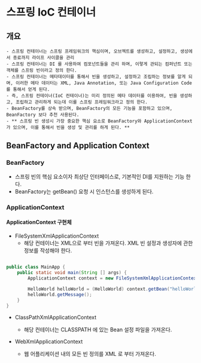 # 스프링 IoC 컨테이너

## 개요

	- 스프링 컨테이너는 스프링 프레임워크의 핵심이며, 오브젝트를 생성하고, 설정하고, 생성에서 종료까지 라이프 사이클을 관리
	- 스프링 컨테이너는 DI 를 사용하여 컴포넌트들을 관리 하며, 이렇게 관되는 컴퍼넌트 또는 객체를 스프링 빈이라고 정의 한다.
	- 스프링 컨테이너는 메타데이터를 통해서 빈을 생성하고, 설정하고 조립하는 정보를 알게 되며, 이러한 메타 데이터는 XML, Java Annotation, 또는 Java Configuration Code를 통해서 얻게 된다.
	- 즉, 스프링 컨테이너(IoC 컨테이너)는 미리 정의된 메타 데이터를 이용하여, 빈을 생성하고, 조립하고 관리하게 되는데 이를 스프링 프레임워크라고 정의 한다.
	- BeanFactory를 상속 받으며, BeanFactory의 모든 기능을 포함하고 있으며, BeanFactory 보다 추천 사용된다.
    - ** 스프링 빈 생성시 가장 중요한 핵심 요소로 BeanFactory와 ApplicationContext가 있으며, 이를 통해서 빈을 생성 및 관리를 하게 된다. **

## BeanFactory and Application Context
### BeanFactory
- 스프링 빈의 핵심 요소이자 최상단 인터페이스로, 기본적인 DI를 지원하는 기능 한다.
- BeanFactory는 getBean() 요청 시 인스턴스를 생성하게 된다.
### ApplicationContext
#### ApplicationContext 구현체
- FileSystemXmlApplicationContext
    - 해당 컨테이너는 XML으로 부터 빈을 가져온다. XML 빈 설정과 생성자에 관한 정보를 작성해야 한다.
    
```java

public class MainApp {
    public static void main(String [] args) {
        ApplicationContext context = new FileSystemXmlApplicationContext("C:/User/Beans.xml");
        
        HelloWorld helloWorld = (HelloWorld) context.getBean("helloWorld");
        helloWorld.getMessage();
    }
}

```


- ClassPathXmlApplicationContext
    - 해당 컨테이너는 CLASSPATH 에 있는 Bean 설정 파일을 가져온다.
    

- WebXmlApplicationContext
    - 웹 어플리케이션 내의 모든 빈 정의를 XML 로 부터 가져온다.
